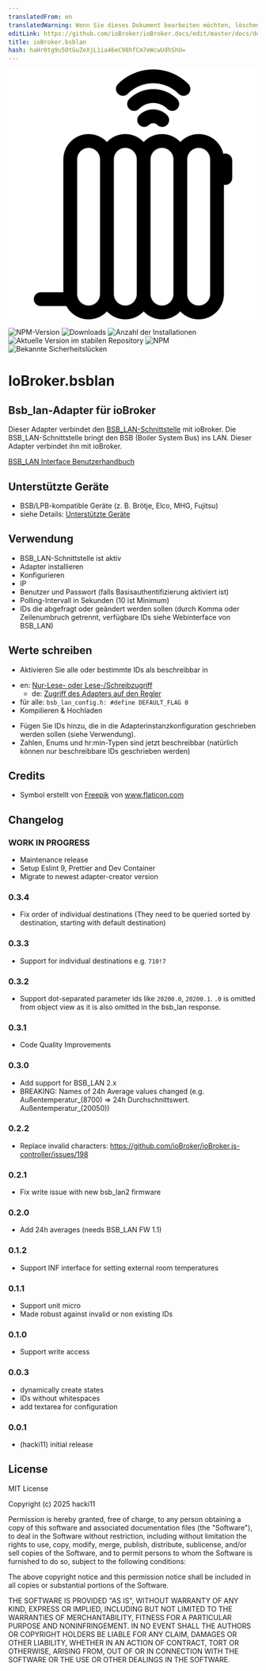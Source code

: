 ```yaml
---
translatedFrom: en
translatedWarning: Wenn Sie dieses Dokument bearbeiten möchten, löschen Sie bitte das Feld "translationsFrom". Andernfalls wird dieses Dokument automatisch erneut übersetzt
editLink: https://github.com/ioBroker/ioBroker.docs/edit/master/docs/de/adapterref/iobroker.bsblan/README.md
title: ioBroker.bsblan
hash: haHr0tg9u5OtGuZeXjL1ia46eC98hfCm7eWcwUdhShU=
---
```

![Logo](../../../en/adapterref/iobroker.bsblan/admin/bsblan.png)

![NPM-Version](https://img.shields.io/npm/v/iobroker.bsblan.svg)
![Downloads](https://img.shields.io/npm/dm/iobroker.bsblan.svg)
![Anzahl der Installationen](https://iobroker.live/badges/bsblan-installed.svg)
![Aktuelle Version im stabilen Repository](https://iobroker.live/badges/bsblan-stable.svg)
![NPM](https://nodei.co/npm/iobroker.bsblan.png?downloads=true)
![Bekannte Sicherheitslücken](https://snyk.io/test/github/hacki11/ioBroker.bsblan/badge.svg)

# IoBroker.bsblan
## Bsb_lan-Adapter für ioBroker
Dieser Adapter verbindet den [BSB_LAN-Schnittstelle](https://github.com/fredlcore/bsb_lan) mit ioBroker.
Die BSB_LAN-Schnittstelle bringt den BSB (Boiler System Bus) ins LAN. Dieser Adapter verbindet ihn mit ioBroker.

[BSB_LAN Interface Benutzerhandbuch](https://docs.bsb-lan.de)

## Unterstützte Geräte
- BSB/LPB-kompatible Geräte (z. B. Brötje, Elco, MHG, Fujitsu)
- siehe Details: [Unterstützte Geräte](https://docs.bsb-lan.de/supported_heating_systems.html)

## Verwendung
- BSB_LAN-Schnittstelle ist aktiv
- Adapter installieren
- Konfigurieren
- IP
- Benutzer und Passwort (falls Basisauthentifizierung aktiviert ist)
- Polling-Intervall in Sekunden (10 ist Minimum)
- IDs die abgefragt oder geändert werden sollen (durch Komma oder Zeilenumbruch getrennt, verfügbare IDs siehe Webinterface von BSB_LAN)

## Werte schreiben
- Aktivieren Sie alle oder bestimmte IDs als beschreibbar in
* en: [Nur-Lese- oder Lese-/Schreibzugriff](https://1coderookie.github.io/BSB-LPB-LAN_EN/chap05.html)
  * de: [Zugriff des Adapters auf den Regler](https://1coderookie.github.io/BSB-LPB-LAN/kap05.html)
* für alle: `bsb_lan_config.h: #define DEFAULT_FLAG 0`
* Kompilieren & Hochladen
- Fügen Sie IDs hinzu, die in die Adapterinstanzkonfiguration geschrieben werden sollen (siehe Verwendung).
- Zahlen, Enums und hr:min-Typen sind jetzt beschreibbar (natürlich können nur beschreibbare IDs geschrieben werden)

## Credits
- Symbol erstellt von [Freepik](https://www.freepik.com/home) von www.flaticon.com

## Changelog
<!--
    Placeholder for the next version (at the beginning of the line):
    ### **WORK IN PROGRESS**
-->

### **WORK IN PROGRESS**
* Maintenance release
* Setup Eslint 9, Prettier and Dev Container
* Migrate to newest adapter-creator version

### 0.3.4
* Fix order of individual destinations (They need to be queried sorted by destination, starting with default destination)

### 0.3.3
* Support for individual destinations e.g. `710!7`
### 0.3.2
* Support dot-separated parameter ids like `20200.0`, `20200.1`. `.0` is omitted from object view as it is also omitted in the bsb_lan response.

### 0.3.1
* Code Quality Improvements

### 0.3.0
* Add support for BSB_LAN 2.x
* BREAKING: Names of 24h Average values changed (e.g. Außentemperatur_(8700) => 24h Durchschnittswert. Außentemperatur_(20050))

### 0.2.2
* Replace invalid characters: https://github.com/ioBroker/ioBroker.js-controller/issues/198

### 0.2.1
* Fix write issue with new bsb_lan2 firmware

### 0.2.0
* Add 24h averages (needs BSB_LAN FW 1.1)

### 0.1.2
* Support INF interface for setting external room temperatures

### 0.1.1
* Support unit micro
* Made robust against invalid or non existing IDs

### 0.1.0
* Support write access

### 0.0.3
* dynamically create states
* IDs without whitespaces
* add textarea for configuration

### 0.0.1
* (hacki11) initial release

## License
MIT License

Copyright (c) 2025 hacki11

Permission is hereby granted, free of charge, to any person obtaining a copy
of this software and associated documentation files (the "Software"), to deal
in the Software without restriction, including without limitation the rights
to use, copy, modify, merge, publish, distribute, sublicense, and/or sell
copies of the Software, and to permit persons to whom the Software is
furnished to do so, subject to the following conditions:

The above copyright notice and this permission notice shall be included in all
copies or substantial portions of the Software.

THE SOFTWARE IS PROVIDED "AS IS", WITHOUT WARRANTY OF ANY KIND, EXPRESS OR
IMPLIED, INCLUDING BUT NOT LIMITED TO THE WARRANTIES OF MERCHANTABILITY,
FITNESS FOR A PARTICULAR PURPOSE AND NONINFRINGEMENT. IN NO EVENT SHALL THE
AUTHORS OR COPYRIGHT HOLDERS BE LIABLE FOR ANY CLAIM, DAMAGES OR OTHER
LIABILITY, WHETHER IN AN ACTION OF CONTRACT, TORT OR OTHERWISE, ARISING FROM,
OUT OF OR IN CONNECTION WITH THE SOFTWARE OR THE USE OR OTHER DEALINGS IN THE
SOFTWARE.